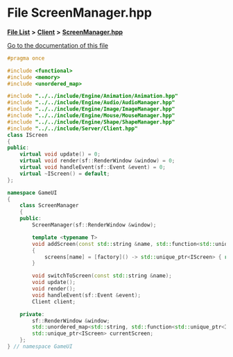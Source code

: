 

# File ScreenManager.hpp

[**File List**](files.md) **>** [**Client**](dir_133b3cdd880ca9e91a51b18f00995eeb.md) **>** [**ScreenManager.hpp**](ScreenManager_8hpp.md)

[Go to the documentation of this file](ScreenManager_8hpp.md)


```C++
#pragma once

#include <functional>
#include <memory>
#include <unordered_map>

#include "../../include/Engine/Animation/Animation.hpp"
#include "../../include/Engine/Audio/AudioManager.hpp"
#include "../../include/Engine/Image/ImageManager.hpp"
#include "../../include/Engine/Mouse/MouseManager.hpp"
#include "../../include/Engine/Shape/ShapeManager.hpp"
#include "../../include/Server/Client.hpp"
class IScreen
{
public:
    virtual void update() = 0;
    virtual void render(sf::RenderWindow &window) = 0;
    virtual void handleEvent(sf::Event &event) = 0;
    virtual ~IScreen() = default;
};

namespace GameUI
{
    class ScreenManager
    {
    public:
        ScreenManager(sf::RenderWindow &window);

        template <typename T>
        void addScreen(const std::string &name, std::function<std::unique_ptr<T>()> factory)
        {
            screens[name] = [factory]() -> std::unique_ptr<IScreen> { return factory(); };
        }

        void switchToScreen(const std::string &name);
        void update();
        void render();
        void handleEvent(sf::Event &event);
        Client client;

    private:
        sf::RenderWindow &window;
        std::unordered_map<std::string, std::function<std::unique_ptr<IScreen>()>> screens;
        std::unique_ptr<IScreen> currentScreen;
    };
} // namespace GameUI
```



